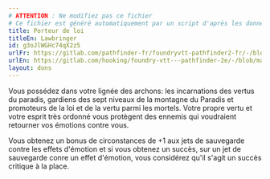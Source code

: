 ```yaml
---
# ATTENTION : Ne modifiez pas ce fichier
# Ce fichier est généré automatiquement par un script d'après les données du module Foundry VTT officiel et de sa traduction
title: Porteur de loi
titleEn: Lawbringer
id: g3oJlWGHc74qX2z5
urlFr: https://gitlab.com/pathfinder-fr/foundryvtt-pathfinder2-fr/-/blob/master/data/feats/g3oJlWGHc74qX2z5.htm
urlEn: https://gitlab.com/hooking/foundry-vtt---pathfinder-2e/-/blob/master/packs/data/feats.db/lawbringer.json
layout: dons
---
```

Vous possédez dans votre lignée des archons: les incarnations des vertus du paradis, gardiens des sept niveaux de la montagne du Paradis et promoteurs de la loi et de la vertu parmi les mortels. Votre propre vertu et votre esprit très ordonné vous protègent des ennemis qui voudraient retourner vos émotions contre vous.

Vous obtenez un bonus de circonstances de +1 aux jets de sauvegarde contre les effets d'émotion et si vous obtenez un succès, sur un jet de sauvegarde conre un effet d'émotion, vous considérez qu'il s'agit un succès critique à la place.
